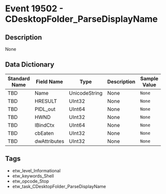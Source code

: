 # Event 19502 - CDesktopFolder_ParseDisplayName

## Description
None

## Data Dictionary
|Standard Name|Field Name|Type|Description|Sample Value|
|---|---|---|---|---|
|TBD|Name|UnicodeString|None|`None`|
|TBD|HRESULT|UInt32|None|`None`|
|TBD|PIDL_out|UInt64|None|`None`|
|TBD|HWND|UInt32|None|`None`|
|TBD|IBindCtx|UInt64|None|`None`|
|TBD|cbEaten|UInt32|None|`None`|
|TBD|dwAttributes|UInt32|None|`None`|

## Tags
* etw_level_Informational
* etw_keywords_Shell
* etw_opcode_Stop
* etw_task_CDesktopFolder_ParseDisplayName